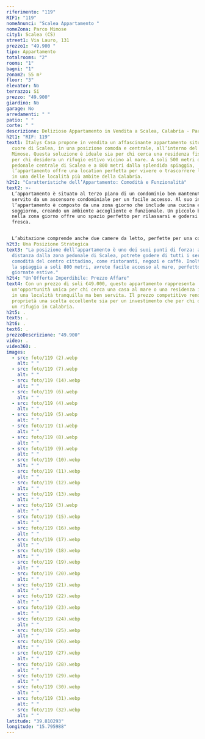 ```yaml
---
riferimento: "119"
RIF1: "119"
nomeAnunci: "Scalea Appartamento "
nomeZona: Parco Mimose
city1: Scalea (CS)
street1: Via Lauro, 131
prezzo1: "49.900 "
tipo: Appartamento
totalrooms: "2"
rooms: "1"
bagni: "1"
zonam2: 55 m²
floor: "3"
elevator: No
terrazzo: Si
prezzo: "49.900"
giardino: No
garage: No
arredamenti: " "
patio: " "
corte: " "
descrizione: Delizioso Appartamento in Vendita a Scalea, Calabria - Parco Mimose
h2t1: "RIF: 119"
text1: Italys Casa propone in vendita un affascinante appartamento situato nel
  cuore di Scalea, in una posizione comoda e centrale, all’interno del Parco
  Mimose. Questa soluzione è ideale sia per chi cerca una residenza fissa, sia
  per chi desidera un rifugio estivo vicino al mare. A soli 500 metri dalla zona
  pedonale centrale di Scalea e a 800 metri dalla splendida spiaggia,
  l’appartamento offre una location perfetta per vivere o trascorrere le vacanze
  in una delle località più ambite della Calabria.
h2t2: "Caratteristiche dell’Appartamento: Comodità e Funzionalità"
text2: >-
  L’appartamento è situato al terzo piano di un condominio ben mantenuto, ed è
  servito da un ascensore condominiale per un facile accesso. Al suo interno,
  l’appartamento è composto da una zona giorno che include una cucina e un
  soggiorno, creando un ambiente accogliente e funzionale. Un piccolo balconcino
  nella zona giorno offre uno spazio perfetto per rilassarsi e godersi l’aria
  fresca.


  L’abitazione comprende anche due camere da letto, perfette per una coppia o per una famiglia che cerca una seconda casa al mare. Il bagno, in buone condizioni, completa l'appartamento ed è pronto per essere abitato.
h2t3: Una Posizione Strategica
text3: "La posizione dell’appartamento è uno dei suoi punti di forza: a breve
  distanza dalla zona pedonale di Scalea, potrete godere di tutti i servizi e le
  comodità del centro cittadino, come ristoranti, negozi e caffè. Inoltre, con
  la spiaggia a soli 800 metri, avrete facile accesso al mare, perfetto per le
  giornate estive."
h2t4: "Un’Offerta Imperdibile: Prezzo Affare"
text4: Con un prezzo di soli €49.000, questo appartamento rappresenta
  un'opportunità unica per chi cerca una casa al mare o una residenza invernale
  in una località tranquilla ma ben servita. Il prezzo competitivo rende questa
  proprietà una scelta eccellente sia per un investimento che per chi desidera
  un rifugio in Calabria.
h2t5: .
text5: .
h2t6: .
text6: .
prezzoDescrizione: "49.900"
video: .
video360: .
images:
  - src: foto/119 (2).webp
    alt: " "
  - src: foto/119 (7).webp
    alt: " "
  - src: foto/119 (14).webp
    alt: " "
  - src: foto/119 (6).webp
    alt: " "
  - src: foto/119 (4).webp
    alt: " "
  - src: foto/119 (5).webp
    alt: " "
  - src: foto/119 (1).webp
    alt: " "
  - src: foto/119 (8).webp
    alt: " "
  - src: foto/119 (9).webp
    alt: " "
  - src: foto/119 (10).webp
    alt: " "
  - src: foto/119 (11).webp
    alt: " "
  - src: foto/119 (12).webp
    alt: " "
  - src: foto/119 (13).webp
    alt: " "
  - src: foto/119 (3).webp
    alt: " "
  - src: foto/119 (15).webp
    alt: " "
  - src: foto/119 (16).webp
    alt: " "
  - src: foto/119 (17).webp
    alt: " "
  - src: foto/119 (18).webp
    alt: " "
  - src: foto/119 (19).webp
    alt: " "
  - src: foto/119 (20).webp
    alt: " "
  - src: foto/119 (21).webp
    alt: " "
  - src: foto/119 (22).webp
    alt: " "
  - src: foto/119 (23).webp
    alt: " "
  - src: foto/119 (24).webp
    alt: " "
  - src: foto/119 (25).webp
    alt: " "
  - src: foto/119 (26).webp
    alt: " "
  - src: foto/119 (27).webp
    alt: " "
  - src: foto/119 (28).webp
    alt: " "
  - src: foto/119 (29).webp
    alt: " "
  - src: foto/119 (30).webp
    alt: " "
  - src: foto/119 (31).webp
    alt: " "
  - src: foto/119 (32).webp
    alt: " "
latitude: "39.810293"
longitude: "15.795988"
---
```


